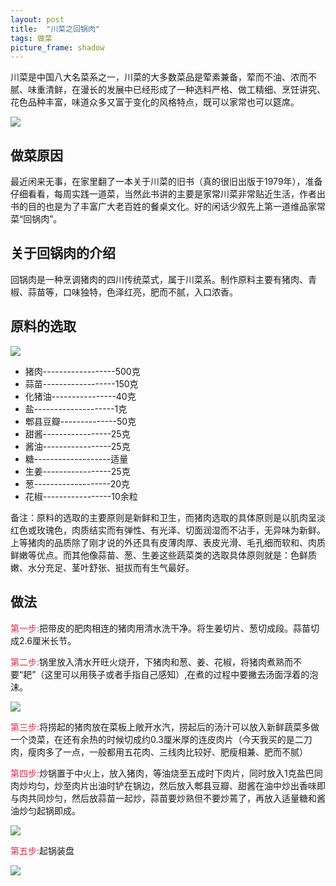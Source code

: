 ```yaml
---
layout: post
title:  "川菜之回锅肉"
tags: 做菜
picture_frame: shadow  
---
```



川菜是中国八大名菜系之一，川菜的大多数菜品是荤素兼备，荤而不油、浓而不腻、味重清鲜，在漫长的发展中已经形成了一种选料严格、做工精细、烹饪讲究、花色品种丰富，味道众多又富于变化的风格特点，既可以家常也可以筵席。

![](/postimg/201710303.jpg)

<!--more-->

## 做菜原因

最近闲来无事，在家里翻了一本关于川菜的旧书（真的很旧出版于1979年），准备仔细看看，每周实践一道菜，当然此书讲的主要是家常川菜非常贴近生活，作者出书的目的也是为了丰富广大老百姓的餐桌文化。好的闲话少叙先上第一道维品家常菜“回锅肉”。

## 关于回锅肉的介绍

回锅肉是一种烹调猪肉的四川传统菜式，属于川菜系。制作原料主要有猪肉、青椒、蒜苗等，口味独特，色泽红亮，肥而不腻，入口浓香。

## 原料的选取

![](/postimg/201710304.jpg)

   - 猪肉------------------500克
   - 蒜苗------------------150克
   - 化猪油----------------40克
   - 盐--------------------1克
   - 郫县豆瓣--------------50克
   - 甜酱-----------------25克
   - 酱油-----------------25克
   - 糖-------------------适量
   - 生姜-----------------25克
   - 葱-------------------20克
   - 花椒-----------------10余粒
   
 备注：原料的选取的主要原则是新鲜和卫生，而猪肉选取的具体原则是以肌肉呈淡红色或玫瑰色，肉质结实而有弹性、有光泽、切面润湿而不沾手，无异味为新鲜。上等猪肉的品质除了刚才说的外还具有皮薄肉厚、表皮光滑、毛孔细而软和、肉质鲜嫩等优点。而其他像蒜苗、葱、生姜这些蔬菜类的选取具体原则就是：色鲜质嫩、水分充足、茎叶舒张、挺拔而有生气最好。

## 做法

<font color="#df2d4a">第一步:</font>把带皮的肥肉相连的猪肉用清水洗干净。将生姜切片、葱切成段。蒜苗切成2.6厘米长节。

<font color="#df2d4a">第二步:</font>锅里放入清水开旺火烧开，下猪肉和葱、姜、花椒，将猪肉煮熟而不要“耙”（这里可以用筷子或者手指自己感知）,在煮的过程中要撇去汤面浮着的泡沫。

![](/postimg/201710305.jpg)

<font color="#df2d4a">第三步:</font>将捞起的猪肉放在菜板上敞开水汽，捞起后的汤汁可以放入新鲜蔬菜多做一个烫菜，在还有余热的时候切成约0.3厘米厚的连皮肉片（今天我买的是二刀肉，瘦肉多了一点，一般都用五花肉、三线肉比较好、肥瘦相兼、肥而不腻）

<font color="#df2d4a">第四步:</font>炒锅置于中火上，放入猪肉，等油烧至五成时下肉片，同时放入1克盐巴同肉炒均匀，炒至肉片出油时铲在锅边，然后放入郫县豆瓣、甜酱在油中炒出香味即与肉共同炒匀，然后放蒜苗一起炒，蒜苗要炒熟但不要炒蔫了，再放入适量糖和酱油炒匀起锅即成。

![](/postimg/201710302.jpg)
   
<font color="#df2d4a">第五步:</font>起锅装盘

![](/postimg/201710301.jpg)

<audio autoplay="autoplay" id="bg-music">
<source src="http://pic.ibaotu.com/00/28/69/08a888piCNxU.mp3" type="audio/mpeg">
</audio>
